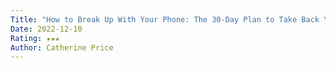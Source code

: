 ```yaml
---
Title: "How to Break Up With Your Phone: The 30-Day Plan to Take Back Your Life"
Date: 2022-12-10
Rating: ★★★
Author: Catherine Price
---
```

